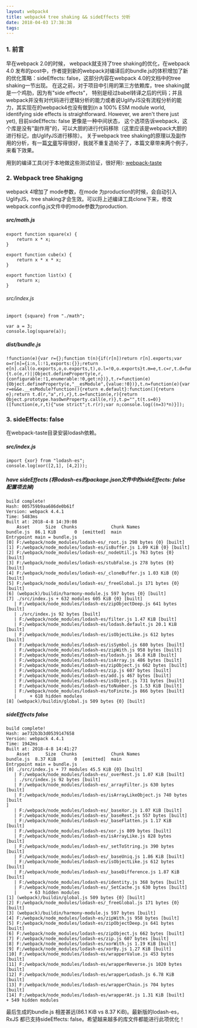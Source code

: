 ```yaml
---
layout: webpack4
title: webpack4 tree shaking && sideEffects 分析
date: 2018-04-03 17:38:38
tags:
---
```

### 1. 前言
早在webpack 2.0的时候， webpack就支持了tree shaking的优化，在webpack 4.0 发布的post中，作者提到新的webpack对编译后的bundle.js的体积增加了新的优化策略：sideEffects: false，这部分内容在webpack 4.0的文档中的tree shaking一节出现。
在这之前，对于项目中引用的第三方依赖库，tree shaking就是一个鸡肋，因为有"side effects"， 特别是经过babel转译之后的代码；并且webpack并没有对代码进行逻辑分析的能力或者说UglifyJS没有流程分析的能力，其实现在的webpack4也没有做到(n a 100% ESM module world, identifying side effects is straightforward. However, we aren't there just yet),
目前sideEffects: false 更像是一种中间状态， 这个选项告诉webpack，这个库是没有"副作用"的，可以大胆的进行代码移除（这里应该是webpack大胆的进行标记，由UglifyJS进行移除）。
关于webpack tree shaking的原理以及副作用的分析，有一篇[文章](https://segmentfault.com/a/1190000012794598)写得很好，我就不重复造轮子了，本篇文章带来两个例子，来看下效果。

用到的编译工具(对于本地做这些测试验证，很好用): [webpack-taste](https://github.com/qiaoqiaowang/webpack-taste)
<!-- more -->
### 2. Webpack tree Shakigng
 webpack 4增加了 mode参数，在mode 为production的时候，会自动引入UglifyJS，tree shaking才会生效。可以将上述编译工具clone下来，修改webpack.config.js文件中的mode参数为production.
 
 
##### src/math.js

	export function square(x) {
		return x * x;
	}

	export function cube(x) {
		return x * x * x;
	}

	export function list(x) {
		return x;
	}
	
	
###### src/index.js

	import {square} from "./math";

	var a = 3;
	console.log(square(a));
	
##### dist/bundle.js

	!function(e){var r={};function t(n){if(r[n])return r[n].exports;var o=r[n]={i:n,l:!1,exports:{}};return e[n].call(o.exports,o,o.exports,t),o.l=!0,o.exports}t.m=e,t.c=r,t.d=function(e,r,n){t.o(e,r)||Object.defineProperty(e,r,{configurable:!1,enumerable:!0,get:n})},t.r=function(e){Object.defineProperty(e,"__esModule",{value:!0})},t.n=function(e){var r=e&&e.__esModule?function(){return e.default}:function(){return e};return t.d(r,"a",r),r},t.o=function(e,r){return Object.prototype.hasOwnProperty.call(e,r)},t.p="",t(t.s=0)}([function(e,r,t){"use strict";t.r(r);var n;console.log((n=3)*n)}]);
	
	
### 3. sideEffects: false

在webpack-taste目录安装lodash依赖。

##### src/index.js
	
	import {xor} from "lodash-es";
	console.log(xor([2,1], [4,2]));
	
##### have sideEffects (将lodash-es的package.json文件中的sideEffects: false 配置项去掉)

	build complete!
	Hash: 005759b9aa686de0b61f
	Version: webpack 4.4.1
	Time: 5483ms
	Built at: 2018-4-8 14:39:08
		Asset      Size  Chunks             Chunk Names
	bundle.js  86.1 KiB       0  [emitted]  main
	Entrypoint main = bundle.js
	[0] F:/webpack/node_modules/lodash-es/_root.js 298 bytes {0} [built]
	[1] F:/webpack/node_modules/lodash-es/isBuffer.js 1.09 KiB {0} [built]
	[2] F:/webpack/node_modules/lodash-es/_nodeUtil.js 763 bytes {0} [built]
	[3] F:/webpack/node_modules/lodash-es/stubFalse.js 278 bytes {0} [built]
	[4] F:/webpack/node_modules/lodash-es/_cloneBuffer.js 1.03 KiB {0} [built]
	[5] F:/webpack/node_modules/lodash-es/_freeGlobal.js 171 bytes {0} [built]
	[6] (webpack)/buildin/harmony-module.js 597 bytes {0} [built]
	[7] ./src/index.js + 632 modules 605 KiB {0} [built]
       | F:/webpack/node_modules/lodash-es/zipObjectDeep.js 641 bytes [built]
       | ./src/index.js 92 bytes [built]
       | F:/webpack/node_modules/lodash-es/filter.js 1.47 KiB [built]
       | F:/webpack/node_modules/lodash-es/lodash.default.js 20.1 KiB [built]
       | F:/webpack/node_modules/lodash-es/isObjectLike.js 612 bytes [built]
       | F:/webpack/node_modules/lodash-es/isSymbol.js 680 bytes [built]
       | F:/webpack/node_modules/lodash-es/zipWith.js 958 bytes [built]
       | F:/webpack/node_modules/lodash-es/lodash.js 16.8 KiB [built]
       | F:/webpack/node_modules/lodash-es/isArray.js 486 bytes [built]
       | F:/webpack/node_modules/lodash-es/zipObject.js 662 bytes [built]
       | F:/webpack/node_modules/lodash-es/zip.js 607 bytes [built]
       | F:/webpack/node_modules/lodash-es/add.js 467 bytes [built]
       | F:/webpack/node_modules/lodash-es/isObject.js 731 bytes [built]
       | F:/webpack/node_modules/lodash-es/toNumber.js 1.53 KiB [built]
       | F:/webpack/node_modules/lodash-es/toFinite.js 866 bytes [built]
       |     + 618 hidden modules
    [8] (webpack)/buildin/global.js 509 bytes {0} [built]
	
##### sideEffects false

	build complete!
	Hash: ae732b3b3d0539147658
	Version: webpack 4.4.1
	Time: 1942ms
	Built at: 2018-4-8 14:41:27
		Asset      Size  Chunks             Chunk Names
	bundle.js  8.37 KiB       0  [emitted]  main
	Entrypoint main = bundle.js
	[0] ./src/index.js + 77 modules 45.5 KiB {0} [built]
       | F:/webpack/node_modules/lodash-es/_overRest.js 1.07 KiB [built]
       | ./src/index.js 92 bytes [built]
       | F:/webpack/node_modules/lodash-es/_arrayFilter.js 630 bytes [built]
       | F:/webpack/node_modules/lodash-es/isArrayLikeObject.js 740 bytes [built
	]
       | F:/webpack/node_modules/lodash-es/_baseXor.js 1.07 KiB [built]
       | F:/webpack/node_modules/lodash-es/_baseRest.js 557 bytes [built]
       | F:/webpack/node_modules/lodash-es/_baseFlatten.js 1.17 KiB [built]
       | F:/webpack/node_modules/lodash-es/xor.js 809 bytes [built]
       | F:/webpack/node_modules/lodash-es/isArrayLike.js 828 bytes [built]
       | F:/webpack/node_modules/lodash-es/_setToString.js 390 bytes [built]
       | F:/webpack/node_modules/lodash-es/_baseUniq.js 1.86 KiB [built]
       | F:/webpack/node_modules/lodash-es/isObjectLike.js 612 bytes [built]
       | F:/webpack/node_modules/lodash-es/_baseDifference.js 1.87 KiB [built]
       | F:/webpack/node_modules/lodash-es/identity.js 368 bytes [built]
       | F:/webpack/node_modules/lodash-es/_SetCache.js 630 bytes [built]
       |     + 63 hidden modules
	[1] (webpack)/buildin/global.js 509 bytes {0} [built]
    [2] F:/webpack/node_modules/lodash-es/_freeGlobal.js 171 bytes {0} [built]
    [3] (webpack)/buildin/harmony-module.js 597 bytes [built]
    [4] F:/webpack/node_modules/lodash-es/zipWith.js 958 bytes [built]
    [5] F:/webpack/node_modules/lodash-es/zipObjectDeep.js 641 bytes [built]
    [6] F:/webpack/node_modules/lodash-es/zipObject.js 662 bytes [built]
    [7] F:/webpack/node_modules/lodash-es/zip.js 607 bytes [built]
    [8] F:/webpack/node_modules/lodash-es/xorWith.js 1.19 KiB [built]
    [9] F:/webpack/node_modules/lodash-es/xorBy.js 1.27 KiB [built]
	[10] F:/webpack/node_modules/lodash-es/wrapperValue.js 453 bytes [built]
    [11] F:/webpack/node_modules/lodash-es/wrapperReverse.js 1020 bytes [built]
    [12] F:/webpack/node_modules/lodash-es/wrapperLodash.js 6.78 KiB [built]
    [13] F:/webpack/node_modules/lodash-es/wrapperChain.js 704 bytes [built]
    [14] F:/webpack/node_modules/lodash-es/wrapperAt.js 1.31 KiB [built]
    + 549 hidden modules

最后生成的bundle.js 相差甚远(86.1 KiB vs 8.37 KiB)。最新版的lodash-es， RxJS 都已支持sideEffects: false。希望越来越多的库文件都能进行此项优化！

